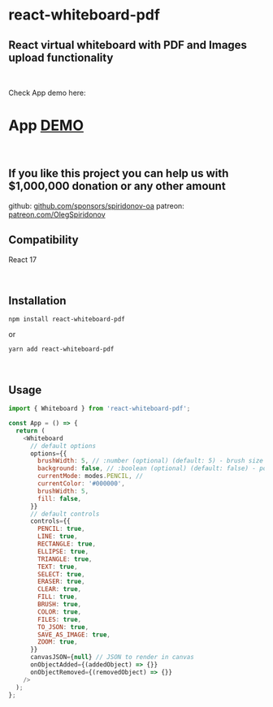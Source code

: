 # react-whiteboard-pdf

<div>
  <h2>
    React virtual whiteboard with PDF and Images upload functionality
    <br />
  </h2>
</div>

<br />

Check App demo here:

# App [DEMO](https://statuesque-muffin-fb224e.netlify.app/)

<br/>

## If you like this project you can help us with $1,000,000 donation or any other amount

github: [github.com/sponsors/spiridonov-oa](https://github.com/sponsors/spiridonov-oa)
patreon: [patreon.com/OlegSpiridonov](https://patreon.com/OlegSpiridonov)

## Compatibility

React 17

<br/>

## Installation

```shell
npm install react-whiteboard-pdf
```

or

```shell
yarn add react-whiteboard-pdf
```

<br/>

## Usage

```javascript
import { Whiteboard } from 'react-whiteboard-pdf';

const App = () => {
  return (
    <Whiteboard
      // default options
      options={{
        brushWidth: 5, // :number (optional) (default: 5) - brush size for drawing
        background: false, // :boolean (optional) (default: false) - polkadot as background picture
        currentMode: modes.PENCIL, //
        currentColor: '#000000',
        brushWidth: 5,
        fill: false,
      }}
      // default controls
      controls={{
        PENCIL: true,
        LINE: true,
        RECTANGLE: true,
        ELLIPSE: true,
        TRIANGLE: true,
        TEXT: true,
        SELECT: true,
        ERASER: true,
        CLEAR: true,
        FILL: true,
        BRUSH: true,
        COLOR: true,
        FILES: true,
        TO_JSON: true,
        SAVE_AS_IMAGE: true,
        ZOOM: true,
      }}
      canvasJSON={null} // JSON to render in canvas
      onObjectAdded={(addedObject) => {}}
      onObjectRemoved={(removedObject) => {}}
    />
  );
};
```
